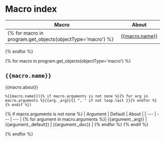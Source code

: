 # Macro index

| Macro | About |
| --- | --- | 
{% for macro in program.get_objects(objectType='macro') %}| [{{macro.name}}](#{{macro.name}}) | {{macro.shortDesc}} |
{% endfor %}

{% for macro in program.get_objects(objectType='macro') %}
## `{{macro.name}}`
{{macro.about}}

```sas
%{{macro.name}}({% if macro.arguments is not none %}{% for arg in macro.arguments %}{{arg._arg}}{{ ", " if not loop.last }}{% endfor %}{% endif %})
```

{% if macro.arguments is not none %}
| Argument | Default | About | 
| --- | --- | --- |
{% for argument in macro.arguments %}| {{argument._arg}} | {{argument._default}} | {{argument._doc}} |
{% endfor %}
{% endif %}


{% endfor %}
